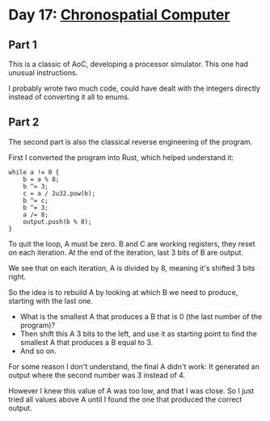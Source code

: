 # Day 17: [Chronospatial Computer](https://adventofcode.com/2024/day/17)

## Part 1

This is a classic of AoC, developing a processor simulator. This one had unusual instructions.

I probably wrote two much code, could have dealt with the integers directly instead of converting it all to enums.

## Part 2

The second part is also the classical reverse engineering of the program.

First I converted the program into Rust, which helped understand it:

    while a != 0 {
        b = a % 8;
        b ^= 3;
        c = a / 2u32.pow(b);
        b ^= c;
        b ^= 3;
        a /= 8;
        output.push(b % 8);
    }

To quit the loop, A must be zero. B and C are working registers, they reset on each iteration. At the end of the iteration, last 3 bits of B are output.

We see that on each iteration, A is divided by 8, meaning it's shifted 3 bits right.

So the idea is to rebuild A by looking at which B we need to produce, starting with the last one.

- What is the smallest A that produces a B that is 0 (the last number of the program)?
- Then shift this A 3 bits to the left, and use it as starting point to find the smallest A that produces a B equal to 3.
- And so on.

For some reason I don't understand, the final A didn't work: It generated an output where the second number was 3 instead of 4.

However I knew this value of A was too low, and that I was close. So I just tried all values above A until I found the one that produced the correct output.
